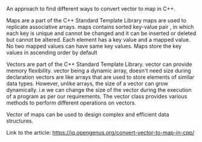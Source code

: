 An approach to find different ways to convert vector to map in C++.


Maps are a part of the C++ Standard Template Library
maps are used to replicate associative arrays.
maps contains sorted key-value pair , in which each key is unique and cannot be changed and it can be inserted or deleted but cannot be altered.
Each element has a key value and a mapped value. No two mapped values can have same key values.
Maps store the key values in ascending order by default

Vectors are part of the C++ Standard Template Library. vector can provide memory flexibility.
vector being a dynamic array, doesn't need size during declaration
vectors are like arrays that are used to store elements of similar data types. However, unlike arrays, the size of a vector can grow dynamically.
i.e we can change the size of the vector during the execution of a program as per our requirements.
The vector class provides various methods to perform different operations on vectors.


Vector of maps can be used to design complex and efficient data structures.

Link to the article: https://iq.opengenus.org/convert-vector-to-map-in-cpp/
